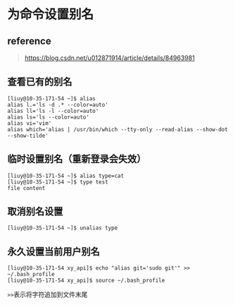 # 为命令设置别名

## reference

> https://blog.csdn.net/u012871914/article/details/84963981

## 查看已有的别名

```
[liuy@10-35-171-54 ~]$ alias
alias l.='ls -d .* --color=auto'
alias ll='ls -l --color=auto'
alias ls='ls --color=auto'
alias vi='vim'
alias which='alias | /usr/bin/which --tty-only --read-alias --show-dot --show-tilde'
```

## 临时设置别名（重新登录会失效）

```
[liuy@10-35-171-54 ~]$ alias type=cat
[liuy@10-35-171-54 ~]$ type test 
file content
```

## 取消别名设置

```
[liuy@10-35-171-54 ~]$ unalias type
```

## 永久设置当前用户别名

```
[liuy@10-35-171-54 xy_api]$ echo "alias git='sudo git'" >> ~/.bash_profile
[liuy@10-35-171-54 xy_api]$ source ~/.bash_profile
```

`>>`表示将字符追加到文件末尾